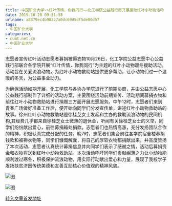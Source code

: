 ```yaml
---
title: 中国矿业大学->红叶传情，你我同行——化工学院公益践行部开展援助红叶小动物活动 | cumt.net.cn
date: 2019-10-28 09:31:35
urlname: a8379ec4b98227a0dc69d5df5de00d57
tags: 
- 中国矿业大学
categories:
- cumt.net.cn
- 中国矿业大学
---
```

志愿者宣传红叶活动志愿者募捐被褥衣物10月26日，化工学院公益志愿中心公益践行部联合各学院开展“红叶传情，你我同行”为主题的红叶小动物暖冬援助活动。活动旨在关爱流浪动物，为红叶小动物救助站提供更多帮助，让小动物们过一个温暖的冬天，为公益事业助力。

为确保活动如期开展，化工学院与各协办学院进行了前期协商，并由公益志愿中心公益践行部制作了详细的活动方案，主要围绕活动前期宣传、活动期间募捐衣物和前往红叶小动物救助站进行捐赠三方面开展志愿服务。中午12时，志愿者们来到青春广场做好准备工作后，便开始向同学们分发宣传单，讲述红叶小动物救助站的故事。徐州红叶小动物救助站是徐桂芝女士发起和主办的救助流浪动物的民间机构,其经费几乎都来自徐桂芝女士微薄的退休金，听闻有关徐桂芝女士的义举，同学们纷纷献出爱心，前往募捐箱处捐款。志愿者们也热情高涨，充分发扬团队合作的精神，积极认真完成分配的任务。晚7时，志愿者们集合前往各学院宿舍楼募捐钱款和被褥衣物等，同学们慷慨解囊，将自己的厚软衣物都捐献出来，并高度赞扬了本次活动，志愿者认真统计募捐信息并向同学们表示了感谢之情，活动后募捐资金和衣物将送到红叶小动物救助站。本次活动呼吁同学们贡献绵薄之力让小动物能顺利渡过寒冬，积极保护流浪动物，用实际行动献出爱心和力量，展现了我校学子发扬扶贫济困传统美德和友善互助核心价值观的精神风貌。

![图](http://xwzx.cumt.edu.cn/_upload/article/images/07/1a/4ad0a2b548a392502d7fe62da0cb/0153527c-9d52-42ae-a65e-ea20a8cec9c9.jpg)

![图](http://xwzx.cumt.edu.cn/_upload/article/images/07/1a/4ad0a2b548a392502d7fe62da0cb/d23997fa-0cfb-4790-9b46-cc8bb367525c.jpg)

[转入文章首发地址](http://xwzx.cumt.edu.cn/58/d0/c523a547024/page.htm)